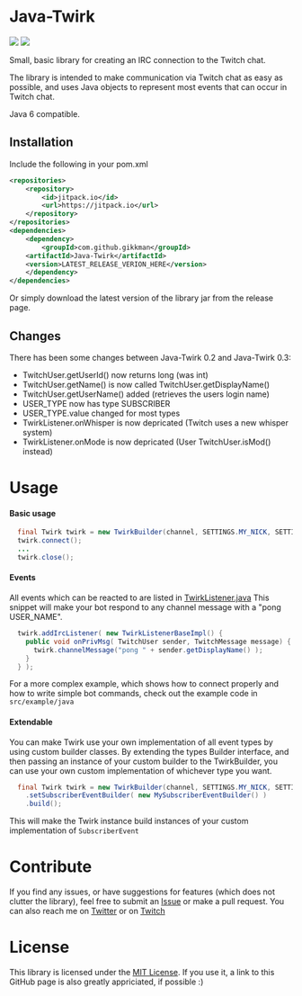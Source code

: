 # Java-Twirk
[![](https://jitpack.io/v/Gikkman/Java-Twirk.svg)](https://jitpack.io/#Gikkman/Java-Twirk)
[![](https://img.shields.io/gitter/room/gitterHQ/gitter.svg)](https://gitter.im/Java-Twirk/Twirk#)

Small, basic library for creating an IRC connection to the Twitch chat.

The library is intended to make communication via Twitch chat as easy as possible, and uses Java objects to represent most events that can occur in Twitch chat. 

Java 6 compatible.

## Installation
Include the following in your pom.xml

```xml
<repositories>
    <repository>
        <id>jitpack.io</id>
        <url>https://jitpack.io</url>
    </repository>
</repositories>
<dependencies>
    <dependency>
        <groupId>com.github.gikkman</groupId>
	<artifactId>Java-Twirk</artifactId>
	<version>LATEST_RELEASE_VERION_HERE</version>
    </dependency>
</dependencies>
```
Or simply download the latest version of the library jar from the release page.

## Changes
There has been some changes between Java-Twirk 0.2 and Java-Twirk 0.3:
* TwitchUser.getUserId() now returns long (was int)
* TwitchUser.getName() is now called TwitchUser.getDisplayName()
* TwitchUser.getUserName() added (retrieves the users login name)
* USER_TYPE now has type SUBSCRIBER
* USER_TYPE.value changed for most types
* TwirkListener.onWhisper is now depricated (Twitch uses a new whisper system)
* TwirkListener.onMode is now depricated (User TwitchUser.isMod() instead)

# Usage
#### Basic usage
```Java
  final Twirk twirk = new TwirkBuilder(channel, SETTINGS.MY_NICK, SETTINGS.MY_PASS).build();
  twirk.connect();
  ...
  twirk.close();
```
#### Events
All events which can be reacted to are listed in [TwirkListener.java](https://github.com/Gikkman/Java-Twirk/blob/master/twirc/src/main/java/com/gikk/twirk/events/TwirkListener.java) This snippet will make your bot respond to any channel
message with a "pong USER_NAME".
```Java
  twirk.addIrcListener( new TwirkListenerBaseImpl() { 
    public void onPrivMsg( TwitchUser sender, TwitchMessage message) {
      twirk.channelMessage("pong " + sender.getDisplayName() );
    }
  } );
```

For a more complex example, which shows how to connect properly and how to write simple bot commands, check out the example code in `src/example/java`

#### Extendable
You can make Twirk use your own implementation of all event types by using custom builder classes. By extending the types Builder interface, and then passing an instance of your custom builder to the TwirkBuilder, you can use your own custom implementation of whichever type you want.
```Java
  final Twirk twirk = new TwirkBuilder(channel, SETTINGS.MY_NICK, SETTINGS.MY_PASS)
    .setSubscriberEventBuilder( new MySubscriberEventBuilder() )
    .build();
```
This will make the Twirk instance build instances of your custom implementation of `SubscriberEvent`

# Contribute
If you find any issues, or have suggestions for features (which does not clutter the library), feel free to submit an [Issue](https://github.com/Gikkman/Java-Twirk/issues) or make a pull request. You can also reach me on [Twitter](twitter.com/gikkman) or on [Twitch](twitch.com/gikkman)


# License
This library is licensed under the [MIT License](https://tldrlegal.com/license/mit-license). If you use it, a link to this GitHub page is also greatly appriciated, if possible :)


